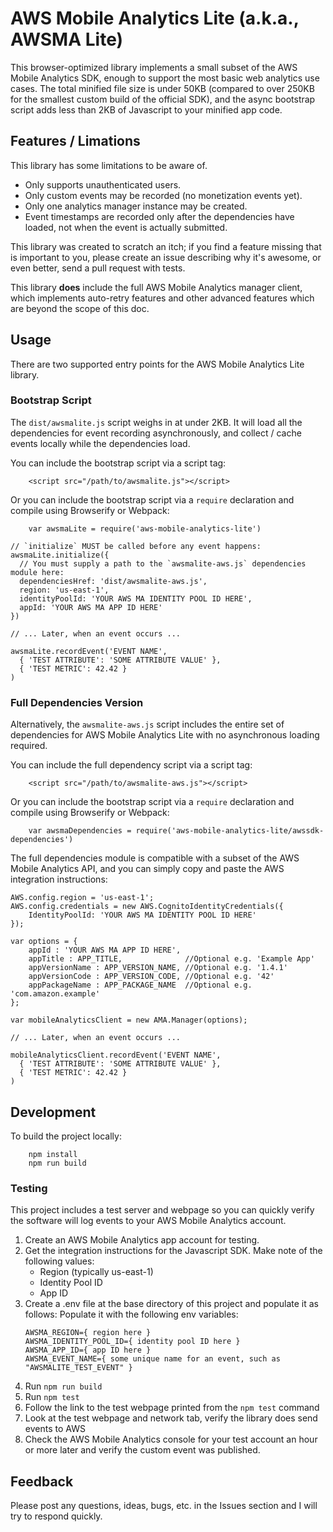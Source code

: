# AWS Mobile Analytics Lite (a.k.a., AWSMA Lite)

This browser-optimized library implements a small subset of the AWS Mobile
Analytics SDK, enough to support the most basic web analytics use cases.
The total minified file size is under 50KB (compared to over 250KB
for the smallest custom build of the official SDK), and the
async bootstrap script adds less than 2KB of Javascript to your minified app code.

## Features / Limations
This library has some limitations to be aware of.

 * Only supports unauthenticated users.
 * Only custom events may be recorded (no monetization events yet).
 * Only one analytics manager instance may be created.
 * Event timestamps are recorded only after the dependencies have loaded, not when
   the event is actually submitted.

This library was created to scratch an itch; if you find a feature missing that
is important to you, please create an issue describing why it's awesome,
or even better, send a pull request with tests.

This library **does** include the full AWS Mobile Analytics manager client,
which implements auto-retry features and other advanced features which are beyond
the scope of this doc.

## Usage
There are two supported entry points for the AWS Mobile Analytics Lite library.

### Bootstrap Script
The `dist/awsmalite.js` script weighs in at under 2KB. It will load all the
dependencies for event recording asynchronously, and collect / cache events locally
while the dependencies load.

You can include the bootstrap script via a script tag:
```
    <script src="/path/to/awsmalite.js"></script>
```

Or you can include the bootstrap script via a `require` declaration and compile
using Browserify or Webpack:
```
    var awsmaLite = require('aws-mobile-analytics-lite')
```

```
// `initialize` MUST be called before any event happens:
awsmaLite.initialize({
  // You must supply a path to the `awsmalite-aws.js` dependencies module here:
  dependenciesHref: 'dist/awsmalite-aws.js',
  region: 'us-east-1',
  identityPoolId: 'YOUR AWS MA IDENTITY POOL ID HERE',
  appId: 'YOUR AWS MA APP ID HERE'
})

// ... Later, when an event occurs ...

awsmaLite.recordEvent('EVENT NAME',
  { 'TEST ATTRIBUTE': 'SOME ATTRIBUTE VALUE' },
  { 'TEST METRIC': 42.42 }
)
```

### Full Dependencies Version
Alternatively, the `awsmalite-aws.js` script includes the entire set of dependencies
for AWS Mobile Analytics Lite with no asynchronous loading required.

You can include the full dependency script via a script tag:
```
    <script src="/path/to/awsmalite-aws.js"></script>
```

Or you can include the bootstrap script via a `require` declaration and compile
using Browserify or Webpack:
```
    var awsmaDependencies = require('aws-mobile-analytics-lite/awssdk-dependencies')
```

The full dependencies module is compatible with a subset of
the AWS Mobile Analytics API, and you can simply copy and paste
the AWS integration instructions:

```
AWS.config.region = 'us-east-1';
AWS.config.credentials = new AWS.CognitoIdentityCredentials({
    IdentityPoolId: 'YOUR AWS MA IDENTITY POOL ID HERE'
});

var options = {
    appId : 'YOUR AWS MA APP ID HERE',
    appTitle : APP_TITLE,              //Optional e.g. 'Example App'
    appVersionName : APP_VERSION_NAME, //Optional e.g. '1.4.1'
    appVersionCode : APP_VERSION_CODE, //Optional e.g. '42'
    appPackageName : APP_PACKAGE_NAME  //Optional e.g. 'com.amazon.example'
};

var mobileAnalyticsClient = new AMA.Manager(options);

// ... Later, when an event occurs ...

mobileAnalyticsClient.recordEvent('EVENT NAME',
  { 'TEST ATTRIBUTE': 'SOME ATTRIBUTE VALUE' },
  { 'TEST METRIC': 42.42 }
)
```

## Development
To build the project locally:

```
    npm install
    npm run build
```

### Testing
This project includes a test server and webpage so you can quickly verify the software
will log events to your AWS Mobile Analytics account.

1. Create an AWS Mobile Analytics app account for testing.
1. Get the integration instructions for the Javascript SDK. Make note of the
   following values:
   - Region (typically us-east-1)
   - Identity Pool ID
   - App ID
1. Create a .env file at the base directory of this project and populate it as follows:
   Populate it with the following env variables:
    ```
    AWSMA_REGION={ region here }
    AWSMA_IDENTITY_POOL_ID={ identity pool ID here }
    AWSMA_APP_ID={ app ID here }
    AWSMA_EVENT_NAME={ some unique name for an event, such as "AWSMALITE_TEST_EVENT" }
    ```
1. Run `npm run build`
1. Run `npm test`
1. Follow the link to the test webpage printed from the `npm test` command
1. Look at the test webpage and network tab, verify the library does send events to AWS
1. Check the AWS Mobile Analytics console for your test account an hour or more later
   and verify the custom event was published.

## Feedback
Please post any questions, ideas, bugs, etc. in the Issues section and I will
try to respond quickly.
